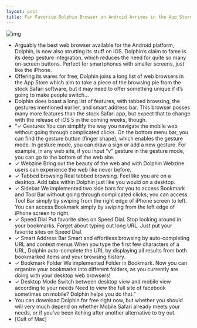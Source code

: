 ```yaml
---
layout: post
title: Fan Favorite Dolphin Browser on Android Arrives in the App Store
---
```

![img](http://media.idownloadblog.com/wp-content/uploads/2011/08/dolphin.jpeg)
* Arguably the best web browser available for the Android platform, Dolphin, is now also strutting its stuff on iOS. Dolphin’s claim to fame is its deep gesture integration, which reduces the need for quite so many on-screen buttons. Perfect for smartphones with smaller screens, just like the iPhone.
* Offering its wares for free, Dolphin joins a long list of web browsers in the App Store which aim to take a piece of the browsing pie from the stock Safari software, but it may need to offer something unique if it’s going to make people switch…
* Dolphin does boast a long list of features, with tabbed browsing, the gestures mentioned earlier, and smart address bar. This browser posses many more features than the stock Safari app, but expect that to change with the release of iOS 5 in the coming weeks, though.
* “✓ Gestures You can simplify the way you navigate the mobile web without going through complicated clicks. On the bottom menu bar, you can find the gesture button (finger shape), which enables the gesture mode. In gesture mode, you can draw a sign or add a new gesture. For example, in any web site, if you input “v” gesture in the gesture mode, you can go to the bottom of the web site.
* ✓ Webzine Bring out the beauty of the web and with Dolphin Webzine users can experience the web like never before.
* ✓ Tabbed browsing Real tabbed browsing. Feel like you are on a desktop. Add tabs within Dolphin just like you would on a desktop.
* ✓ Sidebar We implemented two side bars for you to access Bookmark and Tool Bar without going through complicated clicks; you can access Tool Bar simply by swiping from the right edge of iPhone screen to left. You can access Bookmark simply by swiping from the left edge of iPhone screen to right.
* ✓ Speed Dial Put favorite sites on Speed Dial. Stop looking around in your bookmarks. Forget about typing out long URL. Just put your favorite sites on Speed Dial.
* ✓ Smart Address Bar Smart and effortless browsing by auto-completing URL and context menus When you type the first few characters of a URL, Dolphin auto-complete the URL by displaying all results from both bookmarked items and your browsing history.
* ✓ Bookmark Folder We implemented Folder in Bookmark. Now you can organize your bookmarks into different folders, as you currently are doing with your desktop web browsers!
* ✓ Desktop Mode Switch between desktop view and mobile view according to your needs Need to view the full site of facebook sometimes on mobile? Dolphin helps you do that.”
* You can download Dolphin for free right now, but whether you should will very much depend on whether Mobile Safari already meets your needs, or if you’ve been itching after another alternative to try out.
* [Cult of Mac]

